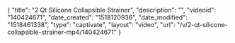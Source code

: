 {
    "title": "2 Qt Silicone Collapsible Strainer",
    "description": "",
    "videoid": "140424671",
    "date_created": "1518120936",
    "date_modified": "1518461338",
    "type": "captivate",
    "layout": "video",
    "url": "\/v\/2-qt-silicone-collapsible-strainer-mp4\/140424671"
}